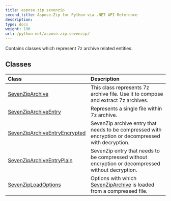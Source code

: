```yaml
---
title: aspose.zip.sevenzip
second_title: Aspose.Zip for Python via .NET API Reference
description: 
type: docs
weight: 190
url: /python-net/aspose.zip.sevenzip/
---
```



Contains classes which represent 7z archive related entities.

## Classes
| Class | Description |
| :- | :- |
|[SevenZipArchive](/zip/python-net/aspose.zip.sevenzip/sevenziparchive/)|This class represents 7z archive file. Use it to compose and extract 7z archives.|
|[SevenZipArchiveEntry](/zip/python-net/aspose.zip.sevenzip/sevenziparchiveentry/)|Represents a single file within 7z archive.|
|[SevenZipArchiveEntryEncrypted](/zip/python-net/aspose.zip.sevenzip/sevenziparchiveentryencrypted/)|SevenZip archive entry that needs to be compressed with encryption or decompressed with decryption.|
|[SevenZipArchiveEntryPlain](/zip/python-net/aspose.zip.sevenzip/sevenziparchiveentryplain/)|SevenZip entry that needs to be compressed without encryption or decompressed without decryption.|
|[SevenZipLoadOptions](/zip/python-net/aspose.zip.sevenzip/sevenziploadoptions/)|Options with which [SevenZipArchive](/zip/python-net/aspose.zip.sevenzip/sevenziparchive/) is loaded from a compressed file.|
